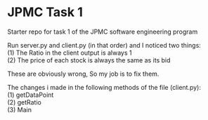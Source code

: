 # JPMC Task 1
Starter repo for task 1 of the JPMC software engineering program

Run server.py and client.py (in that order) and I noticed two things:\
(1) The Ratio in the client output is always 1\
(2) The price of each stock is always the same as its bid

These are obviously wrong, So my job is to fix them.

The changes i made in the following methods of the file (client.py):\
(1) getDataPoint\
(2) getRatio\
(3) Main
